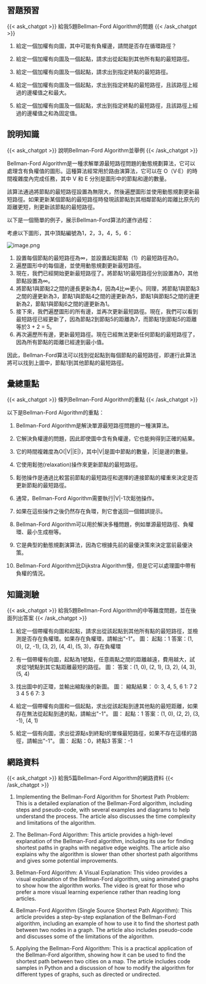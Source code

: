 ## 習題預習
{{< ask_chatgpt >}}
給我5題Bellman-Ford Algorithm的問題
{{< /ask_chatgpt >}}



1. 給定一個加權有向圖，其中可能有負權邊，請問是否存在循環路徑？

2. 給定一個加權有向圖及一個起點，請求出從起點到其他所有點的最短路徑。

3. 給定一個加權有向圖及一個起點，請求出到指定終點的最短路徑。

4. 給定一個加權有向圖及一個起點，求出到指定終點的最短路徑，且該路徑上經過的邊權值之和最大。

5. 給定一個加權有向圖及一個起點，求出到指定終點的最短路徑，且該路徑上經過的邊權值之和為固定值。   

## 說明知識
{{< ask_chatgpt >}}
說明Bellman-Ford Algorithm並舉例
{{< /ask_chatgpt >}}



Bellman-Ford Algorithm是一種求解單源最短路徑問題的動態規劃算法，它可以處理含有負權值的圖形。這種算法經常用於路由演算法，它可以在 O（V·E）的時間複雜度內完成任務，其中 V 和 E 分別是圖形中的節點和邊的數量。

該算法通過將節點的最短路徑設置為無限大，然後遍歷圖形並使用動態規劃更新最短路徑。如果更新某個節點的最短路徑時發現該節點到其相鄰節點的距離比原先的距離更短，則更新該節點的最短路徑。

以下是一個簡單的例子，展示Bellman-Ford算法的運作過程：

考慮以下圖形，其中頂點編號為1，2，3，4，5，6：

![image.png](attachment:image.png)

1. 設置每個節點的最短路徑為∞，並設置起點節點（1）的最短路徑為0。
2. 遍歷圖形中的每個邊，並使用動態規劃更新最短路徑。
3. 現在，我們已經開始更新最短路徑了。將節點1的最短路徑分別設置為0，其他節點設置為∞。
4. 將節點1與節點2之間的邊長更新為4，因為4比∞更小。同理，將節點1與節點3之間的邊更新為3，節點1與節點4之間的邊更新為5，節點1與節點5之間的邊更新為2，節點1與節點6之間的邊更新為1。
5. 接下來，我們遍歷圖形的所有邊，並再次更新最短路徑。現在，我們可以看到最短路徑已經更新了，因為節點2到節點5的距離為7，而節點1到節點5的距離等於3 + 2 = 5。
6. 再次遍歷所有邊，更新最短路徑。現在已經無法更新任何節點的最短路徑了，因為所有節點的距離已經達到最小值。

因此，Bellman-Ford算法可以找到從起點到每個節點的最短路徑，即運行此算法將可以找到上圖中，節點1到其他節點的最短路徑。   

## 彙總重點
{{< ask_chatgpt >}}
條列Bellman-Ford Algorithm的重點
{{< /ask_chatgpt >}}



以下是Bellman-Ford Algorithm的重點：

1. Bellman-Ford Algorithm是解決單源最短路徑問題的一種演算法。

2. 它解決負權邊的問題，因此即使圖中含有負權邊，它也能夠得到正確的結果。

3. 它的時間複雜度為O(|V||E|)，其中|V|是圖中節點的數量，|E|是邊的數量。

4. 它使用鬆弛(relaxation)操作來更新節點的最短路徑。

5. 鬆弛操作是通過比較當前節點的最短路徑和選擇的連接節點的權重來決定是否更新節點的最短路徑。

6. 通常，Bellman-Ford Algorithm需要執行|V|-1次鬆弛操作。

7. 如果在這些操作之後仍然存在負環，則它會返回一個錯誤提示。

8. Bellman-Ford Algorithm可以用於解決多種問題，例如單源最短路徑、負權環、最小生成樹等。

9. 它是典型的動態規劃演算法，因為它根據先前的最優決策來決定當前最優決策。

10. Bellman-Ford Algorithm比Dijkstra Algorithm慢，但是它可以處理圖中帶有負權的情況。   

## 知識測驗
{{< ask_chatgpt >}}
給我5題Bellman-Ford Algorithm的中等難度問題，並在後面列出答案
{{< /ask_chatgpt >}}



1. 給定一個帶權有向圖和起點，請求出從該起點到其他所有點的最短路徑，並檢測是否存在負權環。如果存在負權環，請輸出"-1"。
圖： 
起點：1
答案：(1, 0), (2, -1), (3, 2), (4, 4), (5, 3)，存在負權環

2. 有一個帶權有向圖，起點為1號點，任意兩點之間的距離越遠，費用越大，試求從1號點到其它點距離最短的路徑。
圖： 
答案：(1, 0), (2, 1), (3, 2), (4, 3), (5, 4)

3. 找出圖中的正環，並輸出縮點後的新圖。
圖： 
縮點結果：
0: 3, 4, 5, 6
1: 7
2
3
4
5
6
7: 3

4. 給定一個帶權有向圖和一個起點，求出從該起點到達其他點的最短距離，如果存在無法從起點到達的點，請輸出"-1"。
圖： 
起點：1
答案：(1, 0), (2, 2), (3, -1), (4, 1)

5. 給定一個有向圖，求出從源點s到終點t的單條最短路徑，如果不存在這樣的路徑，請輸出"-1"。
圖： 
起點：0，終點3
答案：-1   

## 網路資料
{{< ask_chatgpt >}}
給我5篇Bellman-Ford Algorithm的網路資料
{{< /ask_chatgpt >}}



1. Implementing the Bellman-Ford Algorithm for Shortest Path Problem: This is a detailed explanation of the Bellman-Ford algorithm, including steps and pseudo-code, with several examples and diagrams to help understand the process. The article also discusses the time complexity and limitations of the algorithm.

2. The Bellman-Ford Algorithm: This article provides a high-level explanation of the Bellman-Ford algorithm, including its use for finding shortest paths in graphs with negative edge weights. The article also explains why the algorithm is slower than other shortest path algorithms and gives some potential improvements.

3. Bellman-Ford Algorithm: A Visual Explanation: This video provides a visual explanation of the Bellman-Ford algorithm, using animated graphs to show how the algorithm works. The video is great for those who prefer a more visual learning experience rather than reading long articles.

4. Bellman-Ford Algorithm (Single Source Shortest Path Algorithm): This article provides a step-by-step explanation of the Bellman-Ford algorithm, including an example of how to use it to find the shortest path between two nodes in a graph. The article also includes pseudo-code and discusses some of the limitations of the algorithm.

5. Applying the Bellman-Ford Algorithm: This is a practical application of the Bellman-Ford algorithm, showing how it can be used to find the shortest path between two cities on a map. The article includes code samples in Python and a discussion of how to modify the algorithm for different types of graphs, such as directed or undirected.   

